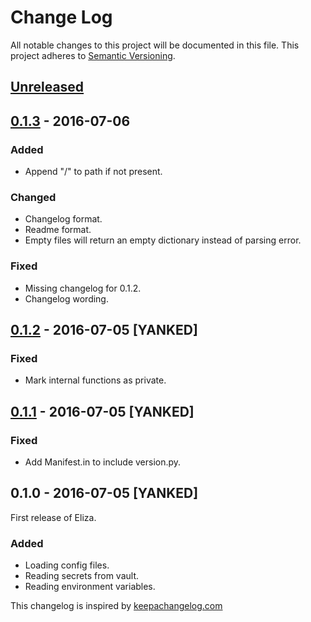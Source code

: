 # Change Log

All notable changes to this project will be documented in this file.
This project adheres to [Semantic Versioning](http://semver.org/).

## [Unreleased]

## [0.1.3] - 2016-07-06

### Added
- Append "/" to path if not present.

### Changed
- Changelog format.
- Readme format.
- Empty files will return an empty dictionary instead of parsing error.

### Fixed
- Missing changelog for 0.1.2.
- Changelog wording.

## [0.1.2] - 2016-07-05 [YANKED]

### Fixed
- Mark internal functions as private.


## [0.1.1] - 2016-07-05 [YANKED]

### Fixed
- Add Manifest.in to include version.py.

## 0.1.0 - 2016-07-05 [YANKED]

First release of Eliza.

### Added
- Loading config files.
- Reading secrets from vault.
- Reading environment variables.

This changelog is inspired by [keepachangelog.com](http://http://keepachangelog.com/de/)

[Unreleased]: https://github.com/redvox/Eliza/compare/latest...HEAD
[0.1.1]: https://github.com/redvox/Eliza/compare/0.1.0...0.1.1
[0.1.2]: https://github.com/redvox/Eliza/compare/0.1.1...0.1.2
[0.1.3]: https://github.com/redvox/Eliza/compare/0.1.2...0.1.3
